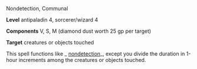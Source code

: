Nondetection, Communal

**Level** antipaladin 4, sorcerer/wizard 4

**Components** V, S, M (diamond dust worth 25 gp per target)

**Target** creatures or objects touched

This spell functions like _ [nondetection](/pathfinderRPG/prd/spells/nondetection.html#_nondetection)_, except you divide the duration in 1-hour increments among the creatures or objects touched.

